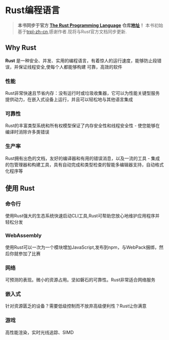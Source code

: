 # Rust编程语言

> **本书同步于官方 [The Rust Programming Language](https://doc.rust-lang.org/book/) 仓库[地址](https://github.com/rust-lang/book)！** 本书初始基于[trpl-zh-cn](https://kaisery.github.io/trpl-zh-cn/foreword.html),感谢作者.现将与Rust官方文档同步更新.

## Why Rust

**Rust** 是一种安全、并发、实用的编程语言，有着惊人的运行速度，能够防止段错误，并保证线程安全,使每个人都能够构建
可靠，高效的软件

### 性能

Rust非常快速且节省内存：没有运行时或垃圾收集器，它可以为性能关键型服务提供动力，在嵌入式设备上运行，并且可以轻松地与其他语言集成

### 可靠性

Rust的丰富类型系统和所有权模型保证了内存安全性和线程安全性 - 使您能够在编译时消除许多类错误

### 生产率

Rust拥有出色的文档，友好的编译器和有用的错误消息，以及一流的工具 - 集成的包管理器和构建工具，具有自动完成和类型检查的智能多编辑器支持，自动格式化程序等

## 使用 Rust

### 命令行

使用Rust强大的生态系统快速启动CLI工具,Rust可帮助您放心地维护应用程序并轻松分发</p>

### WebAssembly

使用Rust可以一次为一个模块增加JavaScript,发布到npm，与WebPack捆绑，然后你就参加了比赛

### 网络

可预测的表现。微小的资源占用。坚如磐石的可靠性。Rust非常适合网络服务

### 嵌入式

针对资源匮乏的设备？需要低级控制而不放弃高级便利性？Rust让你满意

### 游戏

高性能渲染，实时光线追踪、SIMD
